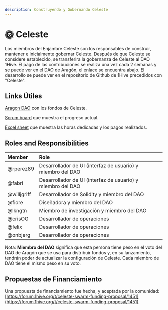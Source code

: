 ```yaml
---
description: Construyendo y Gobernando Celeste
---
```


# 🌞 Celeste

Los miembros del Enjambre Celeste son los responsables de construir, mantener e inicialmente gobernar Celeste. Después de que Celeste se considere establecido, se transferira la gobernanza de Celeste al  DAO 1Hive. El pago de las contribuciones se realiza una vez cada 2 semanas y se puede ver en el DAO de Aragón, el enlace se encuentra abajo. El desarrollo se puede ver en el repositorio de Github de 1Hive precedidos con "Celeste".

## Links Útiles

[Aragon DAO](https://aragon.1hive.org/#/celeste) con los fondos de Celeste.  
  
[Scrum board](https://app.zenhub.com/workspaces/celeste-5f7f3362db531f00238c09ef/board) que muestra el progreso actual.

[Excel sheet](https://docs.google.com/spreadsheets/d/1h2uippeueDD_lg5XTE70l3mCUU9lgxHyxie8OsAbbFg/edit#gid=0) que muestra las horas dedicadas y los pagos realizados.

## Roles and Responsibilities

| Member | Role |
| :--- | :--- |
| @rperez89 | Desarrollador de UI \(interfaz de usuario\) y miembro del DAO |
| @fabri | Desarrollador de UI \(interfaz de usuario\) y miembro del DAO |
| @willjgriff | Desarrollador de Solidity y miembro del DAO |
| @fiore | Diseñadora y miembro del DAO |
| @lkngtn | Miembro de investigación y miembro del DAO |
| @crisOG | Desarrollador de operaciones |
| @felix | Desarrollador de operaciones |
| @onbjerg | Desarrollador de operaciones |

Nota: **Miembro del DAO** significa que esta persona tiene peso en el voto del DAO de Aragón que se usa para distribuir fondos y, en su lanzamiento, tendrán poder de actualizar la configuración de Celeste. Cada miembro de DAO tiene el mismo peso en su voto.

## Propuestas de Financiamiento

Una propuesta de financiamiento fue hecha, y aceptada por la comunidad: [https://forum.1hive.org/t/celeste-swarm-funding-proposal/1451](https://forum.1hive.org/t/celeste-swarm-funding-proposal/1451) 

